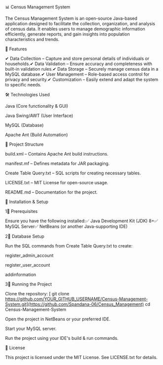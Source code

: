 📊 Census Management System

The Census Management System is an open-source Java-based application designed to facilitate the collection, organization, and analysis of census data. It enables users to manage demographic information efficiently, generate reports, and gain insights into population characteristics and trends.

🚀 Features

✔ Data Collection – Capture and store personal details of individuals or households.✔ Data Validation – Ensure accuracy and completeness with built-in validation rules.✔ Data Storage – Securely manage census data in a MySQL database.✔ User Management – Role-based access control for privacy and security.✔ Customization – Easily extend and adapt the system to specific needs.

🛠 Technologies Used

Java (Core functionality & GUI)

Java Swing/AWT (User Interface)

MySQL (Database)

Apache Ant (Build Automation)

📂 Project Structure

build.xml – Contains Apache Ant build instructions.

manifest.mf – Defines metadata for JAR packaging.

Create Table Query.txt – SQL scripts for creating necessary tables.

LICENSE.txt – MIT License for open-source usage.

README.md – Documentation for the project.

📌 Installation & Setup

1⃣ Prerequisites

Ensure you have the following installed:✅ Java Development Kit (JDK) 8+✅ MySQL Server✅ NetBeans (or another Java-supporting IDE)

2⃣ Database Setup

Run the SQL commands from Create Table Query.txt to create:

register_admin_account

register_user_account

addinformation

3⃣ Running the Project

Clone the repository:
[
git clone https://github.com/YOUR_GITHUB_USERNAME/Census-Management-System.git](https://github.com/Spandana-06/Census_Management)
cd Census-Management-System

Open the project in NetBeans or your preferred IDE.

Start your MySQL server.

Run the project using your IDE's build & run commands.

📝 License

This project is licensed under the MIT License. See LICENSE.txt for details.
